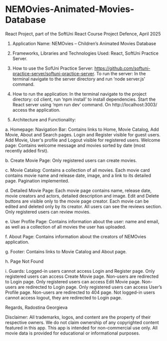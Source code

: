 # NEMOvies-Animated-Movies-Database

React Project, part of the SoftUni React Course Project Defence, April 2025

1.	Application Name: NEMOvies – Children’s Animated Movies Database
2.	Frameworks, Libraries and Technologies Used: React, SoftUni Practice Server.
3.	How to use the SofUni Practice Server: https://github.com/softuni-practice-server/softuni-practice-server. To run the server: In the terminal navigate to the server directory and run ‘node server.js’ command.
4.	How to run the application: 
In the terminal navigate to the project directory: cd client, run ‘npm install’ to install dependencies. Start the React server using ‘npm run dev’ command.
On http://localhost:3003/ access the application.

5.	Architecture and Functionality:

a. Homepage: 
Navigation Bar: 
Contains links to Home, Movie Catalog, Add Movie, About and Search pages. 
Login and Register visible for guest users. 
Add Movie, User's profile and Logout visible for registered users. 
Welcome page: 
Contains welcome message and movies sorted by date (most recently added first).

b. Create Movie Page: 
Only registered users can create movies.

c. Movie Catalog: 
Contains a collection of all movies. Each movie card contains movie name and release date, image, and a link to its detailed page. 
Pagination implemented.

d. Detailed Movie Page: 
Each movie page contains name, release date, movie creators and actors, detailed description and image.
Edit and Delete buttons are visible only to the movie page creator. Each movie can be edited and deleted only by its creator.
All users can see the reviews section. Only registered users can review movies. 


e. User Profile Page: 
Contains information about the user: name and email, as well as a collection of all movies the user has uploaded.

f. About Page: 
Contains information about the creators of NEMOvies application.

g. Footer: 
Contains links to Movie Catalog and About page.

h. Page Not Found

i. Guards: 
Logged-in users cannot access Login and Register page.
Only registered users can access Create Movie page. Non-users are redirected to Login page.
Only registered users can access Edit Movie page. Non-users are redirected to Login page.
Only registered users can access User’s Profile page. Non-users are redirected to 404 page.
Not logged-in users cannot access logout, they are redirected to Login page.


Regards, Radostina Georgieva

Disclaimer:
All trademarks, logos, and content are the property of their respective owners. 
We do not claim ownership of any copyrighted content featured in this app. 
This app is intended for non-commercial use only. All movie data is provided for educational or informational purposes.


